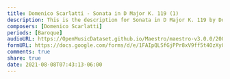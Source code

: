 ```yaml
---
title: Domenico Scarlatti - Sonata in D Major K. 119 (1)
description: This is the description for Sonata in D Major K. 119 by Domenico Scarlatti
composers: [Domenico Scarlatti]
periods: [Baroque]
audioURL: https://OpenMusicDataset.github.io/Maestro/maestro-v3.0.0/2009/MIDI-Unprocessed_01_R1_2009_01-04_ORIG_MID--AUDIO_01_R1_2009_01_R1_2009_02_WAV.midi
formURL: https://docs.google.com/forms/d/e/1FAIpQLSfGjPPr8xV9ff5t4OzXy008AEoG_CiKr-pavx0gW09KW99yWw/viewform
comments: true
share: true
date: 2021-08-08T07:43:13-06:00
---
```

